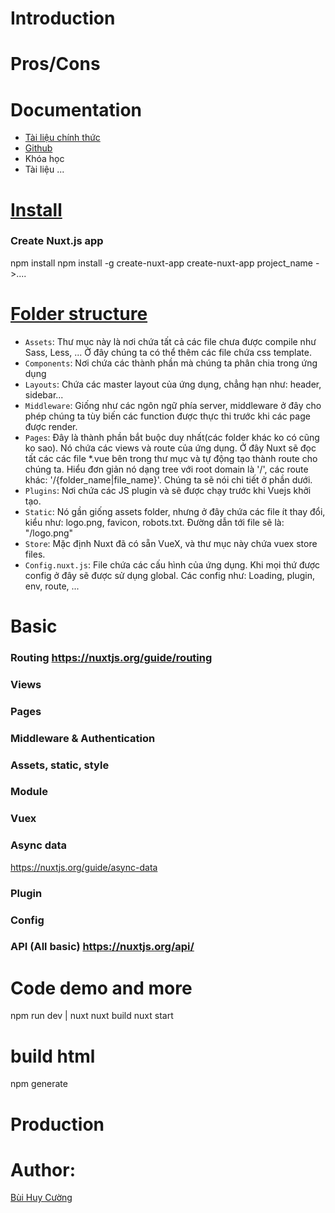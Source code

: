 # Introduction

# Pros/Cons

# Documentation

- [Tài liệu chính thức](https://nuxtjs.org/)
- [Github](https://github.com/nuxt/nuxt.js)
- Khóa học
- Tài liệu
...

# [Install](https://nuxtjs.org/guide/installation)

### Create Nuxt.js app
npm install
npm install -g create-nuxt-app
create-nuxt-app project_name ->....

# [Folder structure](https://nuxtjs.org/guide/directory-structure)


- `Assets`: Thư mục này là nơi chứa tất cả các file chưa được compile như Sass, Less, ... Ở đây chúng ta có thể thêm các file chứa css template.
- `Components`: Nơi chứa các thành phần mà chúng ta phân chia trong ứng dụng
- `Layouts`: Chứa các master layout của ứng dụng, chẳng hạn như: header, sidebar...
- `Middleware`: Giống như các ngôn ngữ phía server, middleware ở đây cho phép chúng ta tùy biến các function được thực thi trước khi các page được render.
- `Pages`: Đây là thành phần bắt buộc duy nhất(các folder khác ko có cũng ko sao). Nó chứa các views và route của ứng dụng. Ở đây Nuxt sẽ đọc tất các các file *.vue bên trong thư mục và tự động tạo thành route cho chúng ta. Hiểu đơn giản nó dạng tree với root domain là '/', các route khác: '/{folder_name|file_name}'. Chúng ta sẽ nói chi tiết ở phần dưới.
- `Plugins`: Nơi chứa các JS plugin và sẽ được chạy trước khi Vuejs khởi tạo.
- `Static`: Nó gần giống assets folder, nhưng ở đây chứa các file ít thay đổi, kiểu như: logo.png, favicon, robots.txt. Đường dẫn tới file sẽ là: "/logo.png"
- `Store`: Mặc định Nuxt đã có sẵn VueX, và thư mục này chứa vuex store files.
- `Config.nuxt.js`: File chứa các cấu hình của ứng dụng. Khi mọi thứ được config ở đây sẽ được sử dụng global. Các config như: Loading, plugin, env, route, ...


# Basic

### Routing https://nuxtjs.org/guide/routing
### Views
### Pages
### Middleware & Authentication
### Assets, static, style
### Module
### Vuex
### Async data
https://nuxtjs.org/guide/async-data
### Plugin
### Config
### API (All basic) https://nuxtjs.org/api/

# Code demo and more
npm run dev | nuxt
nuxt build
nuxt start
# build html
npm generate

# Production

# Author:

[Bùi Huy Cường](https://medium.com/@buihuycuong)